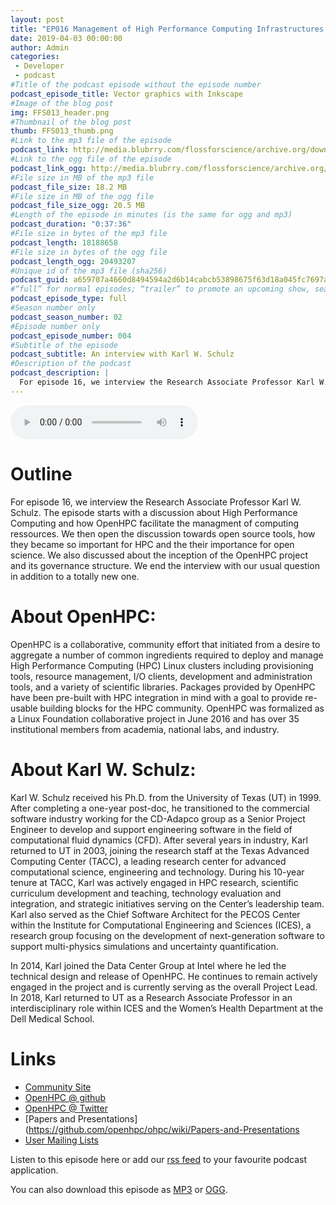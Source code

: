 ```yaml
---
layout: post
title: "EP016 Management of High Performance Computing Infrastructures with OpenHPC"
date: 2019-04-03 00:00:00
author: Admin
categories: 
 - Developer
 - podcast
#Title of the podcast episode without the episode number
podcast_episode_title: Vector graphics with Inkscape
#Image of the blog post
img: FFS013_header.png
#Thumbnail of the blog post
thumb: FFS013_thumb.png
#Link to the mp3 file of the episode
podcast_link: http://media.blubrry.com/flossforscience/archive.org/download/Ep013VectorGraphicsWithInkscape/FLOSSforscience_EP013_Inkscape.mp3
#Link to the ogg file of the episode
podcast_link_ogg: http://media.blubrry.com/flossforscience/archive.org/download/Ep013VectorGraphicsWithInkscape/FLOSSforscience_EP013_Inkscape.ogg
#File size in MB of the mp3 file
podcast_file_size: 18.2 MB
#File size in MB of the ogg file
podcast_file_size_ogg: 20.5 MB
#Length of the episode in minutes (is the same for ogg and mp3)
podcast_duration: "0:37:36"
#File size in bytes of the mp3 file
podcast_length: 18188658
#File size in bytes of the ogg file
podcast_length_ogg: 20493207
#Unique id of the mp3 file (sha256)
podcast_guid: a659707a4660d8494594a2d6b14cabcb53898675f63d18a045fc7697adad7a9a
#“full” for normal episodes; “trailer” to promote an upcoming show, season, or episode; or “bonus” for extra content related to a show, season, or episode.
podcast_episode_type: full
#Season number only
podcast_season_number: 02
#Episode number only
podcast_episode_number: 004
#Subtitle of the episode 
podcast_subtitle: An interview with Karl W. Schulz
#Description of the podcast
podcast_description: |
  For episode 16, we interview the Research Associate Professor Karl W. Schulz. The episode starts with a discussion about High Performance Computing and how OpenHPC facilitate the managment of computing ressources. We then open the discussion towards open source tools, how they became so important for HPC and the their importance for open science. We also discussed about the inception of the OpenHPC project and its governance structure. We end the interview with our usual question in addition to a totally new one.   
---
```


<audio controls>
  <source src="http://media.blubrry.com/flossforscience/archive.org/download/Ep013VectorGraphicsWithInkscape/FLOSSforscience_EP013_Inkscape.ogg" type="audio/ogg">
  <source src="http://media.blubrry.com/flossforscience/archive.org/download/Ep013VectorGraphicsWithInkscape/FLOSSforscience_EP013_Inkscape.mp3" type="audio/mpeg">
Your browser does not support the audio element.
</audio>

# Outline

For episode 16, we interview the Research Associate Professor Karl W. Schulz. The episode starts with a discussion about High Performance Computing and how OpenHPC facilitate the managment of computing ressources. We then open the discussion towards open source tools, how they became so important for HPC and the their importance for open science. We also discussed about the inception of the OpenHPC project and its governance structure. We end the interview with our usual question in addition to a totally new one. 

# About OpenHPC:


OpenHPC is a collaborative, community effort that initiated from a desire to aggregate a number of common ingredients required to deploy and manage High Performance Computing (HPC) Linux clusters including provisioning tools, resource management, I/O clients, development and administration tools, and a variety of scientific libraries. Packages provided by OpenHPC have been pre-built with HPC integration in mind with a goal to provide re-usable building blocks for the HPC community. OpenHPC was formalized as a Linux Foundation collaborative project in June 2016 and has over 35 institutional members from academia, national labs, and industry.


# About Karl W. Schulz: 


Karl W. Schulz received his Ph.D. from the University of Texas (UT) in 1999.  After completing a one-year post-doc, he transitioned to the commercial software industry working for the CD-Adapco group as a Senior Project Engineer to develop and support engineering software in the field of computational fluid dynamics (CFD).  After several years in industry, Karl returned to UT in 2003, joining the research staff at the Texas Advanced Computing Center (TACC), a leading research center for advanced computational science, engineering and technology. During his 10-year tenure at TACC, Karl was actively engaged in HPC research, scientific curriculum development and teaching, technology evaluation and integration, and strategic initiatives serving on the Center’s leadership team.  Karl also served as the Chief Software Architect for the PECOS Center within the Institute for Computational Engineering and Sciences (ICES), a research group focusing on the development of next-generation software to support multi-physics simulations and uncertainty quantification.

In 2014, Karl joined the Data Center Group at Intel where he led the technical design and release of OpenHPC. He continues to remain actively engaged in the project and is currently serving as the overall Project Lead. In 2018, Karl returned to UT as a Research Associate Professor in an interdisciplinary role within ICES and the Women’s Health Department at the Dell Medical School.


# Links
* [Community Site](https://openhpc.community/)
* [OpenHPC @ github](https://github.com/openhpc/ohp)
* [OpenHPC @ Twitter](https://twitter.com/openhpccomm)
* [Papers and Presentations](https://github.com/openhpc/ohpc/wiki/Papers-and-Presentations
* [User Mailing Lists](https://groups.io/g/openhpc-users)

Listen to this episode here or add our [rss feed](https://flossforscience.com/feed.xml) to your favourite podcast application. 

You can also download this episode as [MP3](http://media.blubrry.com/flossforscience/archive.org/download/Ep013VectorGraphicsWithInkscape/FLOSSforscience_EP013_Inkscape.mp3) or [OGG](http://media.blubrry.com/flossforscience/archive.org/download/Ep013VectorGraphicsWithInkscape/FLOSSforscience_EP013_Inkscape.ogg). 
